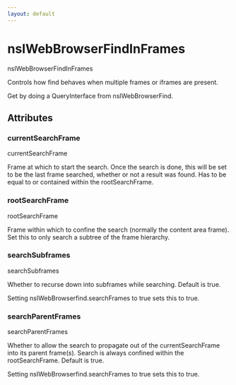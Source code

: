 ```yaml
---
layout: default
---
```


# nsIWebBrowserFindInFrames #

nsIWebBrowserFindInFrames

Controls how find behaves when multiple frames or iframes are present.

Get by doing a QueryInterface from nsIWebBrowserFind.


## Attributes ##

### currentSearchFrame ###

currentSearchFrame

Frame at which to start the search. Once the search is done, this will
be set to be the last frame searched, whether or not a result was found.
Has to be equal to or contained within the rootSearchFrame.


### rootSearchFrame ###

rootSearchFrame

Frame within which to confine the search (normally the content area frame).
Set this to only search a subtree of the frame hierarchy.


### searchSubframes ###

searchSubframes

Whether to recurse down into subframes while searching. Default is true.

Setting nsIWebBrowserfind.searchFrames to true sets this to true.


### searchParentFrames ###

searchParentFrames

Whether to allow the search to propagate out of the currentSearchFrame into its
parent frame(s). Search is always confined within the rootSearchFrame. Default
is true.

Setting nsIWebBrowserfind.searchFrames to true sets this to true.

